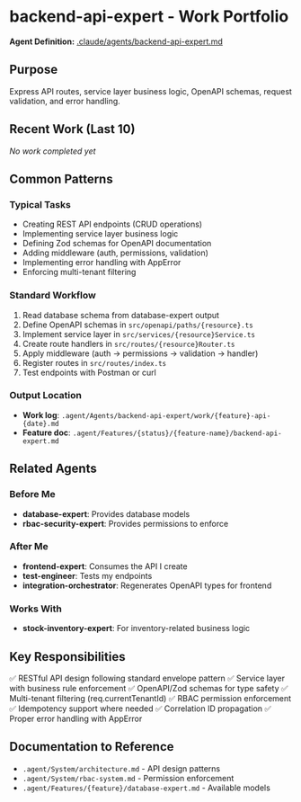 # backend-api-expert - Work Portfolio

**Agent Definition:** [.claude/agents/backend-api-expert.md](../../../.claude/agents/backend-api-expert.md)

## Purpose
Express API routes, service layer business logic, OpenAPI schemas, request validation, and error handling.

## Recent Work (Last 10)

<!-- Agents will update this section automatically -->
<!-- Format: - [YYYY-MM-DD] [Task Name](./work/filename.md) - Brief description -->

_No work completed yet_

## Common Patterns

### Typical Tasks
- Creating REST API endpoints (CRUD operations)
- Implementing service layer business logic
- Defining Zod schemas for OpenAPI documentation
- Adding middleware (auth, permissions, validation)
- Implementing error handling with AppError
- Enforcing multi-tenant filtering

### Standard Workflow
1. Read database schema from database-expert output
2. Define OpenAPI schemas in `src/openapi/paths/{resource}.ts`
3. Implement service layer in `src/services/{resource}Service.ts`
4. Create route handlers in `src/routes/{resource}Router.ts`
5. Apply middleware (auth → permissions → validation → handler)
6. Register routes in `src/routes/index.ts`
7. Test endpoints with Postman or curl

### Output Location
- **Work log**: `.agent/Agents/backend-api-expert/work/{feature}-api-{date}.md`
- **Feature doc**: `.agent/Features/{status}/{feature-name}/backend-api-expert.md`

## Related Agents

### Before Me
- **database-expert**: Provides database models
- **rbac-security-expert**: Provides permissions to enforce

### After Me
- **frontend-expert**: Consumes the API I create
- **test-engineer**: Tests my endpoints
- **integration-orchestrator**: Regenerates OpenAPI types for frontend

### Works With
- **stock-inventory-expert**: For inventory-related business logic

## Key Responsibilities

✅ RESTful API design following standard envelope pattern
✅ Service layer with business rule enforcement
✅ OpenAPI/Zod schemas for type safety
✅ Multi-tenant filtering (req.currentTenantId)
✅ RBAC permission enforcement
✅ Idempotency support where needed
✅ Correlation ID propagation
✅ Proper error handling with AppError

## Documentation to Reference
- `.agent/System/architecture.md` - API design patterns
- `.agent/System/rbac-system.md` - Permission enforcement
- `.agent/Features/{feature}/database-expert.md` - Available models
